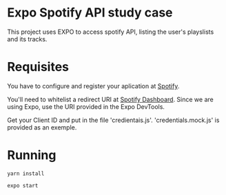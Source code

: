 # Expo Spotify API study case

This project uses EXPO to access spotify API, listing the user's playslists and its tracks.

# Requisites
You have to configure and register your aplication at [Spotify](https://developer.spotify.com/documentation/web-api/quick-start/). 

You'll need to whitelist a redirect URI at [Spotify Dashboard](developer.spotify.com/dashboard). Since we are using Expo, use the URI provided in the Expo DevTools.

Get your Client ID and put in the file 'credientais.js'. 'credentials.mock.js' is provided as an exemple.

# Running
```yarn install```

```expo start```

